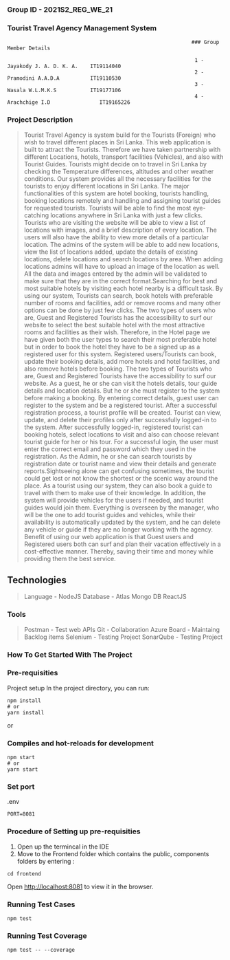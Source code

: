  ### Group ID - 2021S2_REG_WE_21

### Tourist Travel Agency Management System



                                                                ### Group Member Details

                                                                 1 - Jayakody J. A. D. K. A.	IT19114040
                                                                 2 - Pramodini A.A.D.A	        IT19110530
                                                                 3 - Wasala W.L.M.K.S	        IT19177106
                                                                 4 - Arachchige I.D                IT19165226


### Project Description
> Tourist Travel Agency is system build for the Tourists (Foreign) who wish to travel different places in Sri Lanka. This web application is built to attract the Tourists. Therefore we have taken partnership with different Locations, hotels, transport facilities (Vehicles), and also with Tourist Guides. Tourists might decide on to travel in Sri Lanka by checking the Temperature differences, altitudes and other weather conditions. Our system provides all the necessary facilities for the tourists to enjoy different locations in Sri Lanka. The major functionalities of this system are hotel booking, tourists handling, booking locations remotely and handling and assigning tourist guides for requested tourists. Tourists will be able to find the most eye-catching locations anywhere in Sri Lanka with just a few clicks. Tourists who are visiting the website will be able to view a list of locations with images, and a brief description of every location. The users will also have the ability to view more details of a particular location. The admins of the system will be able to add new locations, view the list of locations added, update the details of existing locations, delete locations and search locations by area. When adding locations admins will have to upload an image of the location as well. All the data and images entered by the admin will be validated to make sure that they are in the correct format.Searching for best and most suitable hotels by visiting each hotel nearby is a difficult task. By using our system, Tourists can search, book hotels with preferable number of rooms and facilities, add or remove rooms and many other options can be done by just few clicks. The two types of users who are, Guest and Registered Tourists has the accessibility to surf our website to select the best suitable hotel with the most attractive rooms and facilities as their wish. Therefore, in the Hotel page we have given both the user types to search their most preferable hotel but in order to book the hotel they have to be a signed up as a registered user for this system. Registered users/Tourists can book, update their booking details, add more hotels and hotel facilities, and also remove hotels before booking. The two types of Tourists who are, Guest and Registered Tourists have the accessibility to surf our website. As a guest, he or she can visit the hotels details, tour guide details and location details. But he or she must register to the system before making a booking. By entering correct details, guest user can register to the system and be a registered tourist. After a successful registration process, a tourist profile will be created. Tourist can view, update, and delete their profiles only after successfully logged-in to the system. After successfully logged-in, registered tourist can booking hotels, select locations to visit and also can choose relevant tourist guide for her or his tour. For a successful login, the user must enter the correct email and password which they used in the registration. As the Admin, he or she can search tourists by registration date or tourist name and view their details and generate reports.Sightseeing alone can get confusing sometimes, the tourist could get lost or not know the shortest or the scenic way around the place. As a tourist using our system, they can also book a guide to travel with them to make use of their knowledge. In addition, the system will provide vehicles for the users if needed, and tourist guides would join them. Everything is overseen by the manager, who will be the one to add tourist guides and vehicles, while their availability is automatically updated by the system, and he can delete any vehicle or guide if they are no longer working with the agency.
Benefit of using our web application is that Guest users and Registered users both can surf and plan their vacation effectively in a cost-effective manner. Thereby, saving their time and money while providing them the best service. 

## Technologies
> Language - NodeJS 
> Database - Atlas Mongo DB
> ReactJS

### Tools
> Postman - Test web APIs
> Git - Collaboration
> Azure Board - Maintaing Backlog items 
> Selenium - Testing Project
> SonarQube - Testing Project


### How To Get Started With The Project
### Pre-requisities
Project setup
In the project directory, you can run:

```
npm install
# or
yarn install
```

or

### Compiles and hot-reloads for development

```
npm start
# or
yarn start
```

### Set port
.env
```
PORT=8081
```

### Procedure of Setting up pre-requisities
1. Open up the termincal in the IDE
2. Move to the Frontend folder which contains the public, components folders by entering : 
```
cd frontend

```

Open [http://localhost:8081](http://localhost:8081) to view it in the browser.


### Running Test Cases
```
npm test

```
### Running Test Coverage

```
npm test -- --coverage

```

